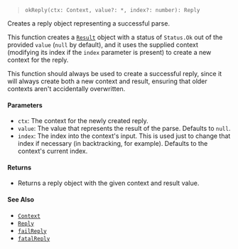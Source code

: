 <!--
 Copyright (c) 2020 Thomas J. Otterson
 
 This software is released under the MIT License.
 https://opensource.org/licenses/MIT
-->

> `okReply(ctx: Context, value?: *, index?: number): Reply`

Creates a reply object representing a successful parse.

This function creates a [`Result`](../types/result.md) object with a status of `Status.Ok` out of the provided `value` (`null` by default), and it uses the supplied context (modifying its index if the `index` parameter is present) to create a new context for the reply.

This function should always be used to create a successful reply, since it will always create both a new context and result, ensuring that older contexts aren't accidentally overwritten.

#### Parameters

* `ctx`: The context for the newly created reply.
* `value`: The value that represents the result of the parse. Defaults to `null`.
* `index`: The index into the context's input. This is used just to change that index if necessary (in backtracking, for example). Defaults to the context's current index.

#### Returns

* Returns a reply object with the given context and result value.

#### See Also

* [`Context`](../types/context.md)
* [`Reply`](../types/reply.md)
* [`failReply`](failreply.md)
* [`fatalReply`](fatalreply.md)